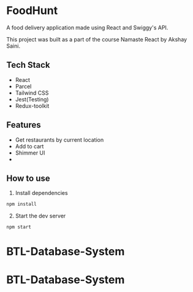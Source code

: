 # FoodHunt

A food delivery application made using React and Swiggy's API.

This project was built as a part of the course Namaste React by Akshay Saini.

## Tech Stack

- React
- Parcel
- Tailwind CSS
- Jest(Testing)
- Redux-toolkit

## Features

- Get restaurants by current location
- Add to cart
- Shimmer UI
-

## How to use

1. Install dependencies

```bash
npm install
```

2. Start the dev server

```bash
npm start
```

# BTL-Database-System
# BTL-Database-System
